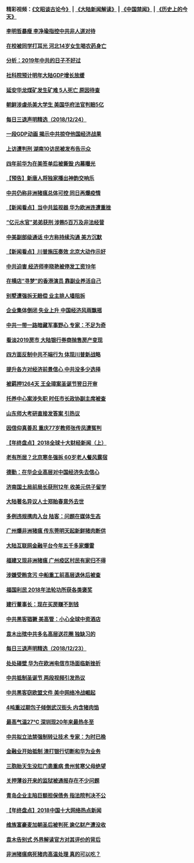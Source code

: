 #### 精彩视频：[《文昭谈古论今》](https://github.com/gfw-breaker/wenzhao/blob/master/README.md?t=12250631) | [《大陆新闻解读》](https://github.com/gfw-breaker/ntdtv-comedy/blob/master/README.md?t=12250631) | [《中国禁闻》](https://github.com/gfw-breaker/ntdtv-news/blob/master/README.md?t=12250631) | [《历史上的今天》](https://github.com/gfw-breaker/today-in-history/blob/master/README.md?t=12250631) 

#### [李明哲暴瘦 李净瑜指控中共非人道对待](../pages/nsc413/n10931209.md?t=12250631) 

#### [在校被同学打耳光 河北14岁女生喝农药身亡](../pages/nsc413/n10931195.md?t=12250631) 

#### [分析：2019年中共的日子不好过](../pages/nsc413/n10931168.md?t=12250631) 

#### [社科院预计明年大陆GDP增长放缓](../pages/nsc413/n10930998.md?t=12250631) 


#### [延安华龙煤矿发生矿难 5人死亡 原因待查](../pages/nsc413/n10931064.md?t=12250631) 

#### [朝鲜涉虐杀美大学生 美国华府法官判赔5亿](../pages/nsc413/n10931032.md?t=12250631) 

#### [每日三退声明精选（2018/12/24）](../pages/nsc413/n10931082.md?t=12250631) 

#### [一段GDP动画 揭示中共掠夺他国经济战果](../pages/nsc413/n10930922.md?t=12250631) 

#### [上访遭判刑 湖南10访民被发布告示众](../pages/nsc413/n10930932.md?t=12250631) 

#### [四年前华为在美签单后被撕毁 内幕曝光](../pages/nsc413/n10930781.md?t=12250631) 

#### [【预告】新唐人将独家播出神韵交响乐](../pages/nsc413/n10912037.md?t=12250631) 

#### [中共仍称非洲猪瘟总体可控 同日再爆疫情](../pages/nsc413/n10930748.md?t=12250631) 

#### [【新闻看点】当中共监视器 华为欧洲连遭重挫](../pages/nsc413/n10930646.md?t=12250631) 

#### [“亿元水官”弟弟获刑 涉贿5百万及非法经营](../pages/nsc413/n10930798.md?t=12250631) 

#### [中美副部级通话 中方称持续沟通 美方沉默](../pages/nsc413/n10930456.md?t=12250631) 

#### [【新闻看点】川普施压奏效 北京大动作示好](../pages/nsc413/n10930510.md?t=12250631) 

#### [中共迫害 经济师李晓艳被停发工资19年](../pages/nsc413/n10930176.md?t=12250631) 

#### [在横店“寻梦”的香港演员 靠副业养活自己](../pages/nsc413/n10930659.md?t=12250631) 

#### [别墅遭强拆无赔偿 业主排人墙阻拆](../pages/nsc413/n10930627.md?t=12250631) 

#### [企业集体倒闭 失业上升 中国经济风雨飘摇](../pages/nsc413/n10930443.md?t=12250631) 

#### [中共一带一路暗藏军事野心 专家：不足为奇](../pages/nsc413/n10930595.md?t=12250631) 

#### [看淡2019房市 大陆银行券商抛售房产变现](../pages/nsc413/n10930539.md?t=12250631) 

#### [四方面反制中共不端行为 体现川普新战略](../pages/nsc413/n10930171.md?t=12250631) 

#### [提升各方对经济前景信心 中共没多少选择](../pages/nsc413/n10930457.md?t=12250631) 

#### [被羁押1264天 王全璋案圣诞节翌日开审](../pages/nsc413/n10930430.md?t=12250631) 

#### [托养中心案涉失职 时任市长政协副主席被查](../pages/nsc413/n10930098.md?t=12250631) 

#### [山东师大考研直接发答案 引热议](../pages/nsc413/n10930444.md?t=12250631) 

#### [因信仰真善忍 重庆77岁教师张传凤遭冤判](../pages/nsc413/n10930080.md?t=12250631) 

#### [【年终盘点】2018全球十大财经新闻（上）](../pages/nsc413/n10907371.md?t=12250631) 

#### [老有所居？北京寒冬强拆 60岁老人餐风露宿](../pages/nsc413/n10930165.md?t=12250631) 

#### [德勤：在华企业高层对中国经济失去信心](../pages/nsc413/n10929872.md?t=12250631) 

#### [济南国土局前局长获刑12年 收美元供子留学](../pages/nsc413/n10930044.md?t=12250631) 

#### [大陆著名异议人士郑贻春意外去世](../pages/nsc413/n10929938.md?t=12250631) 


#### [多例违规携肉入台 陆客：问题在媒体生态](../pages/nsc413/n10930058.md?t=12250631) 

#### [广州爆非洲猪瘟 传东莞明天起新鲜猪肉断供](../pages/nsc413/n10929876.md?t=12250631) 

#### [大陆互联网金融平台今年五千多家爆雷](../pages/nsc413/n10929352.md?t=12250631) 

#### [福建又现非洲猪瘟 广州疫区村民有家归不得](../pages/nsc413/n10929511.md?t=12250631) 

#### [涉嫌受贿贪污 中船重工前高层退休后被查](../pages/nsc413/n10929300.md?t=12250631) 

#### [福国利民 2018年法轮功所获各类褒奖](../pages/nsc413/n10921963.md?t=12250631) 

#### [建行董事长：现在买房赚不到钱](../pages/nsc413/n10929292.md?t=12250631) 

#### [中共黑客猖獗 美高管：小心全球中资酒店](../pages/nsc413/n10929251.md?t=12250631) 

#### [袁木出殡中共多名高层送花圈 独缺习的](../pages/nsc413/n10929203.md?t=12250631) 

#### [每日三退声明精选（2018/12/23）](../pages/nsc413/n10929260.md?t=12250631) 

#### [处处碰壁 华为在欧洲电信市场面临新挫折](../pages/nsc413/n10929057.md?t=12250631) 

#### [中共抵制圣诞节 两段视频引发热议](../pages/nsc413/n10928932.md?t=12250631) 

#### [中共黑客窃欧盟文件 美中网络冷战崛起](../pages/nsc413/n10928801.md?t=12250631) 

#### [4吨重过期包子倾倒武汉街头 内含猪肉馅](../pages/nsc413/n10928817.md?t=12250631) 

#### [最高气温27℃ 深圳现20年来最热冬至](../pages/nsc413/n10928721.md?t=12250631) 

#### [中共拟立法禁强制转让技术 专家：为时已晚](../pages/nsc413/n10928679.md?t=12250631) 

#### [金融业开始抵制 渣打银行切断和华为业务](../pages/nsc413/n10927990.md?t=12250631) 

#### [三胞胎天生没肛门患重病 贵州贫寒父母绝望](../pages/nsc413/n10928626.md?t=12250631) 

#### [关押薄谷开来的监狱被通报存在不少问题](../pages/nsc413/n10928509.md?t=12250631) 

#### [青岛企业主陷巨额担保债务 指法院判决不公](../pages/nsc413/n10926829.md?t=12250631) 

#### [【年终盘点】2018中国十大网络热点新闻](../pages/nsc413/n10909735.md?t=12250631) 

#### [维族富豪麦加朝圣后被判死 逾亿财产遭没收](../pages/nsc413/n10928428.md?t=12250631) 

#### [袁木告别式 外界解读官方对其评价的背后](../pages/nsc413/n10928446.md?t=12250631) 


#### [非洲猪瘟病死猪肉高温处理 真的可以吃？](../pages/nsc413/n10923662.md?t=12250631) 

